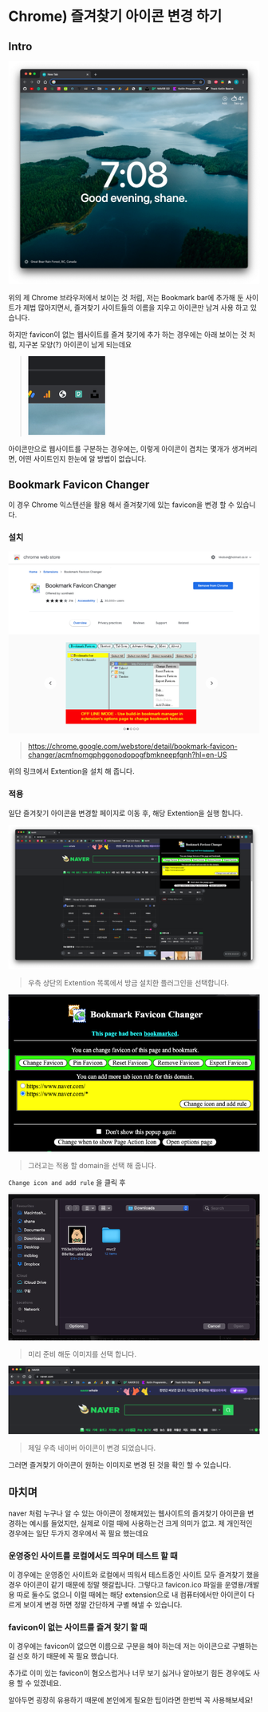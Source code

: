 # Chrome) 즐겨찾기 아이콘 변경 하기

## Intro

![image-20220115190803851](https://raw.githubusercontent.com/Shane-Park/mdblog/main/development/webBrowser/chrome/favicon.assets/image-20220115190803851.png)

위의 제 Chrome 브라우저에서 보이는 것 처럼, 저는 Bookmark bar에 추가해 둔 사이트가 제법 많아지면서, 즐겨찾기 사이트들의 이름을 지우고 아이콘만 남겨 사용 하고 있습니다.

하지만 favicon이 없는 웹사이트를 즐겨 찾기에 추가 하는 경우에는 아래 보이는 것 처럼, 지구본 모양(?) 아이콘이 남게 되는데요

> ![image-20220115192617042](https://raw.githubusercontent.com/Shane-Park/mdblog/main/development/webBrowser/chrome/favicon.assets/image-20220115192617042.png)

아이콘만으로 웹사이트를 구분하는 경우에는, 이렇게 아이콘이 겹치는 몇개가 생겨버리면, 어떤 사이트인지 한눈에 알 방법이 없습니다.

## Bookmark Favicon Changer

이 경우 Chrome 익스텐션을 활용 해서 즐겨찾기에 있는 favicon을 변경 할 수 있습니다.

### 설치

![image-20220115193155440](https://raw.githubusercontent.com/Shane-Park/mdblog/main/development/webBrowser/chrome/favicon.assets/image-20220115193155440.png)

> https://chrome.google.com/webstore/detail/bookmark-favicon-changer/acmfnomgphggonodopogfbmkneepfgnh?hl=en-US

위의 링크에서 Extention을 설치 해 줍니다.

### 적용

일단 즐겨찾기 아이콘을 변경할 페이지로 이동 후, 해당 Extention을 실행 합니다.

![image-20220115203101099](https://raw.githubusercontent.com/Shane-Park/mdblog/main/development/webBrowser/chrome/favicon.assets/image-20220115203101099.png)

> 우측 상단의 Extention 목록에서 방금 설치한 플러그인을 선택합니다.

![image-20220115203124995](https://raw.githubusercontent.com/Shane-Park/mdblog/main/development/webBrowser/chrome/favicon.assets/image-20220115203124995.png)

> 그러고는 적용 할 domain을 선택 해 줍니다.

`Change icon and add rule` 을 클릭 후

![image-20220115202715868](https://raw.githubusercontent.com/Shane-Park/mdblog/main/development/webBrowser/chrome/favicon.assets/image-20220115202715868.png)

> 미리 준비 해둔 이미지를 선택 합니다.

![image-20220115203210607](https://raw.githubusercontent.com/Shane-Park/mdblog/main/development/webBrowser/chrome/favicon.assets/image-20220115203210607.png)

> 제일 우측 네이버 아이콘이 변경 되었습니다.

그러면 즐겨찾기 아이콘이 원하는 이미지로 변경 된 것을 확인 할 수 있습니다.

## 마치며

naver 처럼 누구나 알 수 있는 아이콘이 정해져있는 웹사이트의 즐겨찾기 아이콘을 변경하는 예시를 들었지만, 실제로 이럴 때에 사용하는건 크게 의미가 없고. 제 개인적인 경우에는 일단 두가지 경우에서 꼭 필요 했는데요

### 운영중인 사이트를 로컬에서도 띄우며 테스트 할 때

이 경우에는 운영중인 사이트와 로컬에서 띄워서 테스트중인 사이트 모두 즐겨찾기 했을 경우 아이콘이 같기 때문에 정말 헷갈립니다. 그렇다고 favicon.ico 파일을 운영용/개발용 따로 둘수도 없으니 이럴 때에는 해당 extension으로 내 컴퓨터에서만 아이콘이 다르게 보이게 변경 하면 정말 간단하게 구별 해낼 수 있습니다.

### favicon이 없는 사이트를 즐겨 찾기 할 때

이 경우에는 favicon이 없으면 이름으로 구분을 해야 하는데 저는 아이콘으로 구별하는 걸 선호 하기 때문에 꼭 필요 했습니다.

추가로 이미 있는 favicon이 혐오스럽거나 너무 보기 싫거나 알아보기 힘든 경우에도 사용 할 수 있겠네요.

알아두면 굉장히 유용하기 때문에 본인에게 필요한 팁이라면 한번씩 꼭 사용해보세요!

 